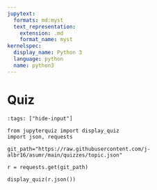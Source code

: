 ```yaml
---
jupytext:
  formats: md:myst
  text_representation:
    extension: .md
    format_name: myst
kernelspec:
  display_name: Python 3
  language: python
  name: python3
---
```


# Quiz


```{code-cell} ipython3
:tags: ["hide-input"]

from jupyterquiz import display_quiz
import json, requests

git_path="https://raw.githubusercontent.com/j-albr16/asumr/main/quizzes/topic.json"

r = requests.get(git_path)

display_quiz(r.json())
```


